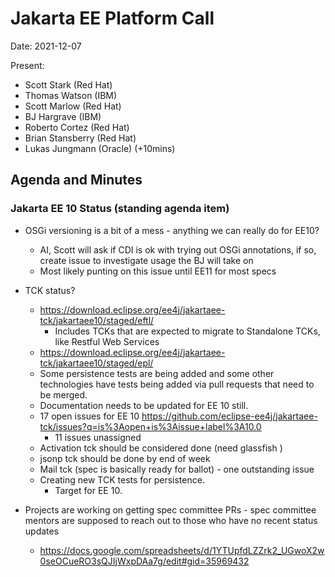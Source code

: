 # Jakarta EE Platform Call

Date: 2021-12-07

Present:

- Scott Stark (Red Hat) 
- Thomas Watson (IBM)
- Scott Marlow (Red Hat)
- BJ Hargrave (IBM)
- Roberto Cortez (Red Hat)
- Brian Stansberry (Red Hat)
- Lukas Jungmann (Oracle) (+10mins)

## Agenda and Minutes

### Jakarta EE 10 Status (standing agenda item)

* OSGi versioning is a bit of a mess - anything we can really do for EE10?
    * AI, Scott will ask if CDI is ok with trying out OSGi annotations, if so, create issue to investigate usage the BJ will take on
    * Most likely punting on this issue until EE11 for most specs

* TCK status?
    * https://download.eclipse.org/ee4j/jakartaee-tck/jakartaee10/staged/eftl/ 
        * Includes TCKs that are expected to migrate to Standalone TCKs, like Restful Web Services
    * https://download.eclipse.org/ee4j/jakartaee-tck/jakartaee10/staged/epl/
    * Some persistence tests are being added and some other technologies have tests being added via pull requests that need to be merged.
    * Documentation needs to be updated for EE 10 still.
    * 17 open issues for EE 10 https://github.com/eclipse-ee4j/jakartaee-tck/issues?q=is%3Aopen+is%3Aissue+label%3A10.0
        * 11 issues unassigned
    * Activation tck should be considered done (need glassfish )
    * jsonp tck should be done by end of week
    * Mail tck (spec is basically ready for ballot) - one outstanding issue
    * Creating new TCK tests for persistence.
        * Target for EE 10.

* Projects are working on getting spec committee PRs - spec committee mentors are supposed to reach out to those who have no recent status updates
    * https://docs.google.com/spreadsheets/d/1YTUpfdLZZrk2_UGwoX2w0seOCueRO3sQJIjWxpDAa7g/edit#gid=35969432